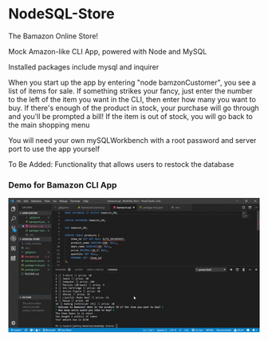 # NodeSQL-Store

The Bamazon Online Store!

Mock Amazon-like CLI App, powered with Node and MySQL

Installed packages include mysql and inquirer

When you start up the app by entering "node bamzonCustomer", you see a list of items for sale. If something strikes your fancy, just enter the number to the left of the item you want in the CLI, then enter how many you want to buy. If there's enough of the product in stock, your purchase will go through and you'll be prompted a bill! If the item is out of stock, you will go back to the main shopping menu

You will need your own mySQLWorkbench with a root password and server port to use the app yourself

To Be Added: Functionality that allows users to restock the database 

### Demo for Bamazon CLI App

![](bamazon-demo.gif)
